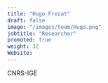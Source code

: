 ```yaml
---
title: "Hugo Frezat"
draft: false
image: "/images/team/Hugo.png"
jobtitle: "Researcher"
promoted: true
weight: 32
Website:
---
```



CNRS-IGE

